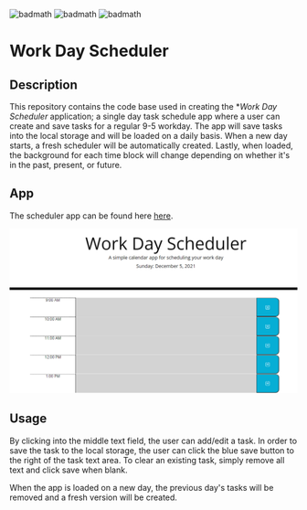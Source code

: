 ![badmath](https://img.shields.io/badge/-HTML-orange) ![badmath](https://img.shields.io/badge/-CSS-blue) ![badmath](https://img.shields.io/badge/-JS-yellow)
# Work Day Scheduler

## Description

This repository contains the code base used in creating the **Work Day Scheduler* application; a single day task schedule app where a user can create and save tasks for a regular 9-5 workday. The app will save tasks into the local storage and will be loaded on a daily basis. When a new day starts, a fresh scheduler will be automatically created. Lastly, when loaded, the background for each time block will change depending on whether it's in the past, present, or future.

## App

The scheduler app can be found here [here](https://nnavarr.github.io/workday-planner/).


![alt text](assets/images/scheduler-pic.png)

## Usage
By clicking into the middle text field, the user can add/edit a task. In order to save the task to the local storage, the user can click the blue save button to the right of the task text area. To clear an existing task, simply remove all text and click save when blank.

When the app is loaded on a new day, the previous day's tasks will be removed and a fresh version will be created. 